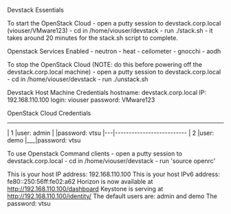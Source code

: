 Devstack Essentials

To start the OpenStack Cloud 
	- open a putty session to devstack.corp.local (viouser/VMware123)
	- cd in /home/viouser/devstack
	- run ./stack.sh
	- it takes around 20 minutes for the stack.sh script to complete.

Openstack Services Enabled
	- neutron
	- heat
	- ceilometer
	- gnocchi
	- aodh 

To stop the OpenStack Cloud (NOTE: do this before powering off the devstack.corp.local machine)
	- open a putty session to devstack.corp.local
	- cd in /home/viouser/devstack
	- run ./unstack.sh

Devstack Host Machine Credentials
	hostname: devstack.corp.local
	IP: 192.168.110.100
	login: viouser
	password: VMware123

OpenStack Cloud Credentials
 ___ 
| 1 |user: admin
|   |password: vtsu
|---|--------------------------
| 2 |user: demo
|___|password: vtsu

To use Openstack Command clients
	- open a putty session to devstack.corp.local
	- cd in /home/viouser/devstack
    - run 'source openrc'

This is your host IP address: 192.168.110.100
This is your host IPv6 address: fe80::250:56ff:fe02:a62
Horizon is now available at http://192.168.110.100/dashboard
Keystone is serving at http://192.168.110.100/identity/
The default users are: admin and demo
The password: vtsu